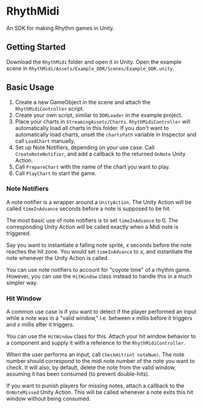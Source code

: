 # RhythMidi
An SDK for making Rhythm games in Unity.

## Getting Started
Download the `RhythMidi` folder and open it in Unity. Open the example scene in `RhythMidi/Assets/Example_DDR/Scenes/Example_DDR.unity`.

## Basic Usage
1. Create a new GameObject in the scene and attach the `RhythMidiController` script.
2. Create your own script, similar to `DDRLoader` in the example project.
3. Place your charts in `StreamingAssets/Charts`. `RhythMidiController` will automatically load all charts in this folder. If you don't want to automatically load charts, unset the `chartsPath` variable in Inspector and call `LoadChart` manually. 
4. Set up Note Notifiers, depending on your use case. Call `CreateNoteNotifier`, and add a callback to the returned `OnNote` Unity Action.
5. Call `PrepareChart` with the name of the chart you want to play.
6. Call `PlayChart` to start the game.

### Note Notifiers
A note notifier is a wrapper around a `UnityAction`. The Unity Action will be called `timeInAdvance` seconds before a note is supposed to be hit.

The most basic use of note notifiers is to set `timeInAdvance` to 0. The corresponding Unity Action will be called exactly when a Midi note is triggered.

Say you want to instantiate a falling note sprite, _x_ seconds before the note reaches the hit zone. You would set `timeInAdvance` to _x_, and instantiate the note whenever the Unity Action is called.

You can use note notifiers to account for "coyote time" of a rhythm game. However, you can use the `HitWindow` class instead to handle this in a much simpler way.

### Hit Window
A common use case is if you want to detect if the player performed an input while a note was in a "valid window," i.e. between _x_ millis before it triggers and _x_ millis after it triggers.

You can use the `HitWindow` class for this. Attach your hit window behavior to a component and supply it with a reference to the `RhythMidiController`.

When the user performs an input, call `CheckHit(int noteNum)`. The note number should correspond to the midi note number of the note you want to check. It will also, by default, delete the note from the valid window, assuming it has been consumed (to prevent double-hits).

If you want to punish players for missing notes, attach a callback to the `OnNoteMissed` Unity Action. This will be called whenever a note exits this hit window without being consumed.
